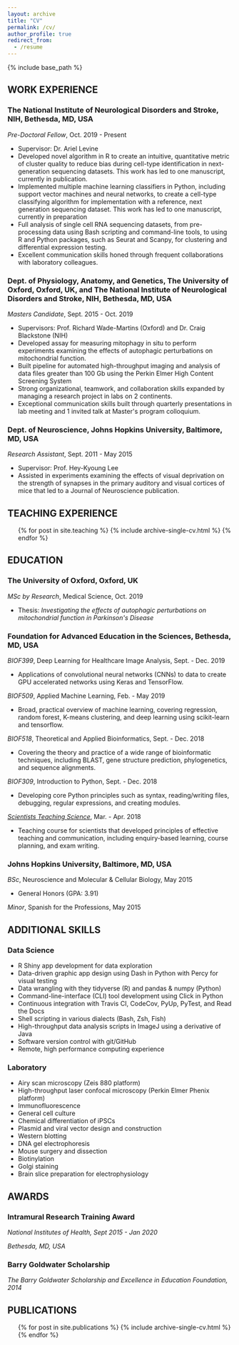 ```yaml
---
layout: archive
title: "CV"
permalink: /cv/
author_profile: true
redirect_from:
  - /resume
---
```


{% include base_path %}

## WORK EXPERIENCE

### The National Institute of Neurological Disorders and Stroke, NIH,	Bethesda, MD, USA

_Pre-Doctoral Fellow_, Oct. 2019 - Present
- Supervisor: Dr. Ariel Levine
-	Developed novel algorithm in R to create an intuitive, quantitative metric of cluster quality to reduce bias during cell-type identification in next-generation sequencing datasets. This work has led to one manuscript, currently in publication.
-	Implemented multiple machine learning classifiers in Python, including support vector machines and neural networks, to create a cell-type classifying algorithm for implementation with a reference, next generation sequencing dataset. This work has led to one manuscript, currently in preparation
-	Full analysis of single cell RNA sequencing datasets, from pre-processing data using Bash scripting and command-line tools, to using R and Python packages, such as Seurat and Scanpy, for clustering and differential expression testing.
- Excellent communication skills honed through frequent collaborations with laboratory colleagues.

### Dept. of Physiology, Anatomy, and Genetics, The University of Oxford, Oxford, UK, and The National Institute of Neurological Disorders and Stroke, NIH,	Bethesda, MD, USA

_Masters Candidate_, Sept. 2015 - Oct. 2019
-	Supervisors: Prof. Richard Wade-Martins (Oxford) and Dr. Craig Blackstone (NIH)
-	Developed assay for measuring mitophagy in situ to perform experiments examining the effects of autophagic perturbations on mitochondrial function.
-	Built pipeline for automated high-throughput imaging and analysis of data files greater than 100 Gb using the Perkin Elmer High Content Screening System
-	Strong organizational, teamwork, and collaboration skills expanded by managing a research project in labs on 2 continents.
-	Exceptional communication skills built through quarterly presentations in lab meeting and 1 invited talk at Master's program colloquium.

### Dept. of Neuroscience, Johns Hopkins University, Baltimore, MD, USA

_Research Assistant_, Sept. 2011 - May 2015
-	Supervisor: Prof. Hey-Kyoung Lee 
-	Assisted in experiments examining the effects of visual deprivation on the strength of synapses in the primary auditory and visual cortices of mice that led to a Journal of Neuroscience publication.

## TEACHING EXPERIENCE

  <ul>{% for post in site.teaching %}
    {% include archive-single-cv.html %}
  {% endfor %}</ul>

## EDUCATION

### The University of Oxford, Oxford, UK

_MSc by Research_, Medical Science, Oct. 2019
- Thesis: _Investigating the effects of autophagic perturbations on mitochondrial function in Parkinson's Disease_

### Foundation for Advanced Education in the Sciences, Bethesda, MD, USA

_BIOF399_, Deep Learning for Healthcare Image Analysis, Sept. - Dec. 2019
-	Applications of convolutional neural networks (CNNs) to data to create GPU accelerated networks using Keras and TensorFlow.

_BIOF509_, Applied Machine Learning, Feb. - May 2019
-	Broad, practical overview of machine learning, covering regression, random forest, K-means clustering, and deep learning using scikit-learn and tensorflow.

_BIOF518_, Theoretical and Applied Bioinformatics, Sept. - Dec. 2018
-	Covering the theory and practice of a wide range of bioinformatic techniques, including BLAST, gene structure prediction, phylogenetics, and sequence alignments.

_BIOF309_, Introduction to Python, Sept. - Dec. 2018
-	Developing core Python principles such as syntax, reading/writing files, debugging, regular expressions, and creating modules.

_[Scientists Teaching Science](https://www.training.nih.gov/sts_main_page)_, Mar. - Apr. 2018
-	Teaching course for scientists that developed principles of effective teaching and communication, including enquiry-based learning, course planning, and exam writing.

### Johns Hopkins University, Baltimore, MD, USA

_BSc_, Neuroscience and Molecular & Cellular Biology, May 2015
- General Honors (GPA: 3.91)

_Minor_, Spanish for the Professions, May 2015

## ADDITIONAL SKILLS

### Data Science

-	R Shiny app development for data exploration
-	Data-driven graphic app design using Dash in Python with Percy for visual testing
-	Data wrangling with they tidyverse (R) and pandas & numpy (Python)
-	Command-line-interface (CLI) tool development using Click in Python
-	Continuous integration with Travis CI, CodeCov, PyUp, PyTest, and Read the Docs
-	Shell scripting in various dialects (Bash, Zsh, Fish)
-	High-throughput data analysis scripts in ImageJ using a derivative of Java
-	Software version control with git/GitHub 
-	Remote, high performance computing experience 

### Laboratory

- Airy scan microscopy (Zeis 880 platform)
- High-throughput laser confocal microscopy (Perkin Elmer Phenix platform)
- Immunofluorescence
- General cell culture
- Chemical differentiation of iPSCs
- Plasmid and viral vector design and construction
- Western blotting
- DNA gel electrophoresis
- Mouse surgery and dissection
- Biotinylation 
- Golgi staining
- Brain slice preparation for electrophysiology

## AWARDS

### Intramural Research Training Award

_National Institutes of Health, Sept 2015 - Jan 2020_

_Bethesda, MD, USA_

### Barry Goldwater Scholarship

_The Barry Goldwater Scholarship and Excellence in Education Foundation, 2014_

## PUBLICATIONS

  <ul>{% for post in site.publications %}
    {% include archive-single-cv.html %}
  {% endfor %}</ul>
  
